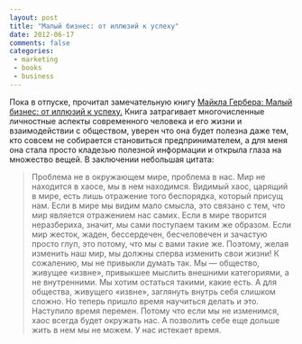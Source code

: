 ```yaml
---
layout: post
title: "Малый бизнес: от иллюзий к успеху"
date: 2012-06-17
comments: false
categories:
 - marketing
 - books
 - business
---
```




Пока в отпуске, прочитал замечательную книгу <a href="http://www.ozon.ru/context/detail/id/2272150/">Майкла Гербера: Малый бизнес: от иллюзий к успеху.</a> Книга затрагивает многочисленные личностные аспекты современного человека и его жизни и взаимодействии с обществом, уверен что она будет полезна даже тем, кто совсем не собирается становиться предпринимателем, а для меня она стала просто кладезью полезной информации и открыла глаза на множество вещей.
В заключении небольшая цитата:
> Проблема не в окружающем мире, проблема в нас.
> Мир не находится в хаосе, мы в нем находимся. Видимый хаос, царящий в мире, есть лишь отражение того беспорядка, который присущ нам.
> Если в мире мы видим мало смысла, это связано с тем, что мир является отражением нас самих. Если в мире творится  неразбериха, значит, мы сами поступаем таким же образом. Если мир  жесток, жаден, бессердечен, бесчеловечен и зачастую просто глуп, это потому, что мы с вами такие же.
> Поэтому, желая изменить наш мир, мы должны сперва  изменить свои жизни! К сожалению, мы не привыкли думать так. Мы — общество, живущее «извне», привыкшее мыслить внешними категориями, а не внутренними. Мы хотим остаться такими, какие есть. А для общества, живущего «извне», заглянуть внутрь себя слишком сложно.
> Но теперь пришло время научиться делать и это. Наступило время перемен. Потому что если мы не изменимся, хаос всегда будет окружать нас. А позволить себе еще дольше жить в нем мы не можем. У нас истекает время.
